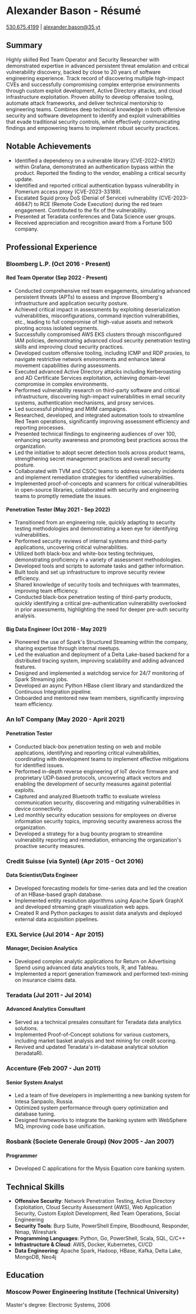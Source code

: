 # Alexander Bason - Résumé

[530.675.4199](tel:+15306754199) | [alexander.bason@35.yt](mailto:alexander.bason@35.yt)

## Summary
Highly skilled Red Team Operator and Security Researcher with demonstrated
expertise in advanced persistent threat emulation and critical vulnerability
discovery, backed by close to 20 years of software engineering experience.
Track record of discovering multiple high-impact CVEs and successfully
compromising complex enterprise environments through custom exploit
development, Active Directory attacks, and cloud infrastructure exploitation.
Proven ability to develop offensive tooling, automate attack frameworks, and
deliver technical mentorship to engineering teams. Combines deep technical
knowledge in both offensive security and software development to identify and
exploit vulnerabilities that evade traditional security controls, while
effectively communicating findings and empowering teams to implement robust
security practices.

## Notable Achievements
- Identified a dependency on a vulnerable library (CVE-2022-41912) within
Grafana, demonstrated an authentication bypass within the product. Reported the
finding to the vendor, enabling a critical security update.
- Identified and reported critical authentication bypass vulnerability in
Pomerium access proxy (CVE-2023-33189).
- Escalated Squid proxy DoS (Denial of Service) vulnerability (CVE-2023-46847)
to RCE (Remote Code Execution) during the red team engagement. Contributed to
the fix of the vulnerability.
- Presented at Teradata conferences and Data Science user groups.
- Received appreciation and recognition award from a Fortune 500 company.

## Professional Experience

### Bloomberg L.P. (Oct 2016 - Present)

#### Red Team Operator (Sep 2022 - Present)
- Conducted comprehensive red team engagements, simulating advanced persistent
threats (APTs) to assess and improve Bloomberg's infrastructure and application
security posture.
- Achieved critical impact in assessments by exploiting deserialization
vulnerabilities, misconfigurations, command injection vulnerabilities, etc.,
leading to full compromise of high-value assets and network pivoting across
isolated segments.
- Successfully compromised AWS EKS clusters through misconfigured IAM policies,
demonstrating advanced cloud security penetration testing skills and improving
cloud security practices.
- Developed custom offensive tooling, including ICMP and RDP proxies, to
navigate restrictive network environments and enhance lateral movement
capabilities during assessments.
- Executed advanced Active Directory attacks including Kerberoasting and AD
Certificate Services exploitation, achieving domain-level compromise in complex
environments.
- Performed vulnerability research on third-party software and critical
infrastructure, discovering high-impact vulnerabilities in email security
systems, authentication mechanisms, and proxy services.
- Led successful phishing and MitM campaigns.
- Researched, developed, and integrated automation tools to streamline Red Team
operations, significantly improving assessment efficiency and reporting
processes.
- Presented technical findings to engineering audiences of over 100, enhancing
security awareness and promoting best practices across the organization.
- Led the initiative to adopt secret detection tools across product teams,
strengthening secret management practices and overall security posture.
- Collaborated with TVM and CSOC teams to address security incidents and
implement remediation strategies for identified vulnerabilities.
- Implemented proof-of-concepts and scanners for critical vulnerabilities in
open-source libraries, collaborated with security and engineering teams to
promptly remediate the issues.

#### Penetration Tester (May 2021 - Sep 2022)
- Transitioned from an engineering role, quickly adapting to security testing
methodologies and demonstrating a keen eye for identifying vulnerabilities.
- Performed security reviews of internal systems and third-party applications,
uncovering critical vulnerabilities.
- Utilized both black-box and white-box testing techniques, demonstrating
proficiency in a variety of assessment methodologies.
- Developed tools and scripts to automate tasks and gather information.
- Built tools and set up infrastructure to improve security review efficiency.
- Shared knowledge of security tools and techniques with teammates, improving
team efficiency.
- Conducted black-box penetration testing of third-party products, quickly
identifying a critical pre-authentication vulnerability overlooked in prior
assessments, highlighting the need for deeper pre-auth security analysis.

#### Big Data Engineer (Oct 2016 - May 2021)
- Pioneered the use of Spark's Structured Streaming within the company, sharing
expertise through internal meetups.
- Led the evaluation and deployment of a Delta Lake-based backend for
a distributed tracing system, improving scalability and adding advanced
features.
- Designed and implemented a watchdog service for 24/7 monitoring of Spark
Streaming jobs.
- Developed an async Python HBase client library and standardized the
Continuous Integration pipeline.
- Onboarded and mentored new team members, significantly improving team
efficiency.

### An IoT Company (May 2020 - April 2021)
#### Penetration Tester
- Conducted black-box penetration testing on web and mobile applications,
identifying and reporting critical vulnerabilities, coordinating with
development teams to implement effective mitigations for identified issues.
- Performed in-depth reverse engineering of IoT device firmware and proprietary
UDP-based protocols, uncovering attack vectors and enabling the development of
security measures against potential exploits.
- Captured and analyzed Bluetooth traffic to evaluate wireless communication
security, discovering and mitigating vulnerabilities in device connectivity.
- Led monthly security education sessions for employees on diverse information
security topics, improving security awareness across the organization.
- Developed a strategy for a bug bounty program to streamline vulnerability
reporting and remediation, enhancing the organization's proactive security
measures.

### Credit Suisse (via Syntel) (Apr 2015 - Oct 2016)
#### Data Scientist/Data Engineer
- Developed forecasting models for time-series data and led the creation of an
HBase-based graph database.
- Implemented entity resolution algorithms using Apache Spark GraphX and
developed streaming graph visualization web apps.
- Created R and Python packages to assist data analysts and deployed external
data acquisition pipelines.

### EXL Service (Jul 2014 - Apr 2015)
#### Manager, Decision Analytics
- Developed complex analytic applications for Return on Advertising Spend using
advanced data analytics tools, R, and Tableau.
- Implemented a report generation framework and performed text-mining on
insurance claims data.

### Teradata (Jul 2011 - Jul 2014)
#### Advanced Analytics Consultant
- Served as a technical presales consultant for Teradata data analytics
solutions.
- Implemented Proof-of-Concept solutions for various customers, including
market basket analysis and text mining for credit scoring.
- Revived and updated Teradata's in-database analytical solution (teradataR).

### Accenture (Feb 2007 - Jun 2011)
#### Senior System Analyst
- Led a team of five developers in implementing a new banking system for Intesa
Sanpaolo, Russia.
- Optimized system performance through query optimization and database tuning.
- Designed frameworks to integrate the banking system with WebSphere MQ,
improving code base unification.

### Rosbank (Societe Generale Group) (Nov 2005 - Jan 2007)
#### Programmer
- Developed C applications for the Mysis Equation core banking system.

## Technical Skills
- **Offensive Security**: Network Penetration Testing, Active Directory
Exploitation, Cloud Security Assessment (AWS), Web Application Security, Custom
Exploit Development, Red Team Operations, Social Engineering
- **Security Tools**: Burp Suite, PowerShell Empire, Bloodhound, Responder,
Nmap, Wireshark
- **Programming Languages**: Python, Go, PowerShell, Scala, SQL, C/C++
- **Infrastructure & Cloud**: AWS, Docker, Kubernetes, CI/CD
- **Data Engineering**: Apache Spark, Hadoop, HBase, Kafka, Delta Lake,
MongoDB, Neo4j

## Education
### Moscow Power Engineering Institute (Technical University)
Master's degree: Electronic Systems, 2006
